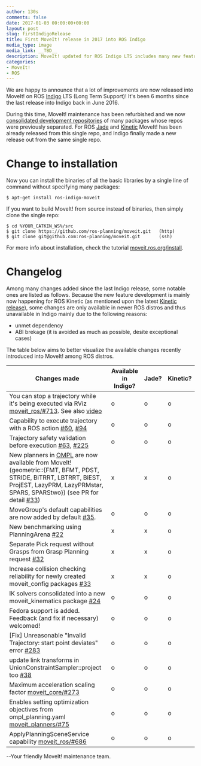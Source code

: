 ```yaml
---
author: 130s
comments: false
date: 2017-01-03 00:00:00+00:00
layout: post
slug: firstIndigoRelease
title: First MoveIt! release in 2017 into ROS Indigo
media_type: image
media_link: __TBD__
description: MoveIt! updated for ROS Indigo LTS includes many new features!
categories:
- MoveIt!
- ROS
---
```


We are happy to announce that a lot of improvements are now released into MoveIt! on ROS [Indigo](http://wiki.ros.org/indigo) LTS (Long Term Support)! It's been 6 months since the last release into Indigo back in June 2016.

During this time, MoveIt! maintenance has been refurbished and we now [consolidated development repositories](https://github.com/ros-planning/moveit) of many packages whose repos were previously separated. For ROS [Jade](http://moveit.ros.org/moveit!/ros/2016/09/02/firstjaderelease.html) and [Kinetic](http://moveit.ros.org/moveit!/ros/2016/12/15/firstkineticrelease.html) MoveIt! has been already released from this single repo, and Indigo finally made a new release out from the same single repo.

Change to installation
======================

Now you can install the binaries of all the basic libraries by a single line of command without specifying many packages:

```
$ apt-get install ros-indigo-moveit
```

If you want to build MoveIt! from source instead of binaries, then simply clone the single repo:

```
$ cd %YOUR_CATKIN_WS%/src
$ git clone https://github.com/ros-planning/moveit.git   (http)
$ git clone git@github.com:ros-planning/moveit.git       (ssh)
```

For more info about installation, check the tutorial [moveit.ros.org/install](http://moveit.ros.org/install/).

Changelog
=========

Among many changes added since the last Indigo release, some notable ones are listed as follows. Because the new feature development is mainly now happening for ROS Kinetic (as mentioned upon the latest [Kinetic release](http://moveit.ros.org/moveit!/ros/2016/12/15/firstkineticrelease.html)), some changes are only available in newer ROS distros and thus unavailable in Indigo mainly due to the following reasons:

- unmet dependency
- ABI brekage (it is avoided as much as possible, desite exceptional cases)

The table below aims to better visualize the available changes recently introduced into MoveIt! among ROS distros.

|          Changes made         | Available in Indigo? | Jade? | Kinetic? |
| ----------------------------- | -------------------- | -------------------- | -------------------- |
| You can stop a trajectory while it's being executed via RViz [moveit_ros/#713](https://github.com/ros-planning/moveit_ros/pull/713). See also [video](https://www.youtube.com/watch?v=XEU-wVHUvgI&feature=youtu.be) | o | o | o |
| Capability to execute trajectory with a ROS action [#60](https://github.com/ros-planning/moveit/pull/60), [#94](https://github.com/ros-planning/moveit/pull/94) | o | o | o |
| Trajectory safety validation before execution [#63](https://github.com/ros-planning/moveit/pull/63), [#225](https://github.com/ros-planning/moveit/pull/225) | o | o | o |
| New planners in [OMPL](http://ompl.kavrakilab.org/) are now available from MoveIt! (geometric::{FMT, BFMT, PDST, STRIDE, BiTRRT, LBTRRT, BiEST, ProjEST, LazyPRM, LazyPRMstar, SPARS, SPARStwo}) (see PR for detail [#33](https://github.com/ros-planning/moveit/pull/338)) | x | x | o |
| MoveGroup's default capabilities are now added by default [#35](https://github.com/ros-planning/moveit/pull/359). | o | o | o |
| New benchmarking using PlanningArena [#22](https://github.com/ros-planning/moveit/pull/228) | x | x | o |
| Separate Pick request without Grasps from Grasp Planning request [#32](https://github.com/ros-planning/moveit/pull/328) | x | x | o |
| Increase collision checking reliability for newly created moveit_config packages [#33](https://github.com/ros-planning/moveit/pull/337) | x | x | o |
| IK solvers consolidated into a new moveit_kinematics package [#24](https://github.com/ros-planning/moveit/pull/247) | o | o | o |
| Fedora support is added. Feedback (and fix if necessary) welcomed! | o | o | o |
| [Fix] Unreasonable "Invalid Trajectory: start point deviates" error [#283](https://github.com/ros-planning/moveit/issues/283) | o | o | o |
| update link transforms in UnionConstraintSampler::project too [#38](https://github.com/ros-planning/moveit/pull/384) | o | o | o |
| Maximum acceleration scaling factor [moveit_core/#273](https://github.com/ros-planning/moveit_core/pull/273) | o | o | o |
| Enables setting optimization objectives from ompl_planning.yaml [moveit_planners/#75](https://github.com/ros-planning/moveit_planners/pull/75) | o | o | o |
| ApplyPlanningSceneService capability [moveit_ros/#686](https://github.com/ros-planning/moveit_ros/pull/686) | o | o | o |

--Your friendly MoveIt! maintenance team.

